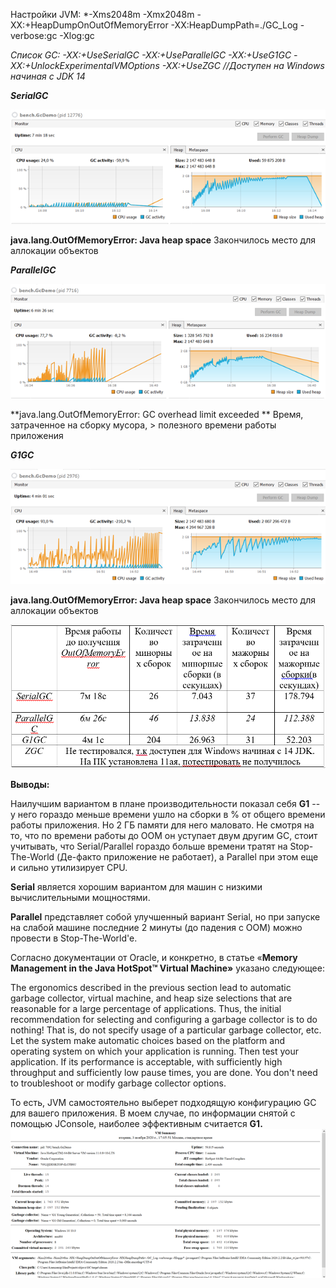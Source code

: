 Настройки JVM:
*-Xms2048m
-Xmx2048m
-XX:+HeapDumpOnOutOfMemoryError
-XX:HeapDumpPath=./GC_Log
-verbose:gc
-Xlog:gc

*Список GC:
-XX:+UseSerialGC
-XX:+UseParallelGC
-XX:+UseG1GC
-XX:+UnlockExperimentalVMOptions -XX:+UseZGC //Доступен на Windows
начиная с JDK 14*

***SerialGC***

[![](https://raw.githubusercontent.com/Hardrockbear/sbjava/master/additional_files/GC/SerialGC.png)](https://raw.githubusercontent.com/Hardrockbear/sbjava/master/additional_files/GC/SerialGC.png)

**java.lang.OutOfMemoryError: Java heap space**
Закончилось место для аллокации объектов

***ParallelGC***

![](https://github.com/Hardrockbear/sbjava/blob/master/additional_files/GC/ParallelGC.png?raw=true)

**java.lang.OutOfMemoryError: GC overhead limit exceeded
**
Время, затраченное на сборку мусора, \> полезного времени работы
приложения

***G1GC***

![](https://github.com/Hardrockbear/sbjava/blob/master/additional_files/GC/G1GC.png?raw=true)

**java.lang.OutOfMemoryError: Java heap space**
Закончилось место для аллокации объектов

![](https://github.com/Hardrockbear/sbjava/blob/master/additional_files/GC/Table.png?raw=true)

**Выводы:**

Наилучшим вариантом в плане производительности показал себя **G1** -- у
него гораздо меньше времени ушло на сборки в % от общего времени работы
приложения. Но 2 ГБ памяти для него маловато. Не смотря на то, что по
времени работы до OOM он уступает двум другим GC, стоит учитывать, что
Serial/Parallel гораздо больше времени тратят на Stop-The-World
(Де-факто приложение не работает), а Parallel при этом еще и сильно
утилизирует CPU.

**Serial** является хорошим вариантом для машин с низкими
вычислительными мощностями.

**Parallel** представляет собой улучшенный вариант Serial, но при
запуске на слабой машине последние 2 минуты (до падения с OOM) можно
провести в Stop-The-World'e.

Согласно документации от Oracle, и конкретно, в статье «**Memory
Management in the Java HotSpot™ Virtual Machine»** указано следующее:

The ergonomics described in the previous section lead to automatic
garbage collector, virtual machine, and heap size selections that are
reasonable for a large percentage of applications. Thus, the initial
recommendation for selecting and configuring a garbage collector is to
do nothing! That is, do not specify usage of a particular garbage
collector, etc. Let the system make automatic choices based on the
platform and operating system on which your application is running. Then
test your application. If its performance is acceptable, with
sufficiently high throughput and sufficiently low pause times, you are
done. You don't need to troubleshoot or modify garbage collector
options.

То есть, JVM самостоятельно выберет подходящую конфигурацию GC для
вашего приложения.
В моем случае, по информации снятой с помощью JConsole, наиболее
эффективным считается **G1.**
![](https://github.com/Hardrockbear/sbjava/blob/master/additional_files/GC/VMSummary.png?raw=true)
